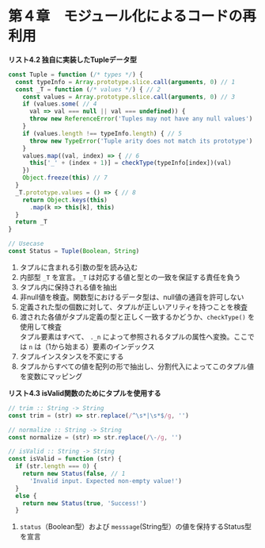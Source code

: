 # 第４章　モジュール化によるコードの再利用

__リスト4.2 独自に実装したTupleデータ型__
```js
const Tuple = function (/* types */) {
  const typeInfo = Array.prototype.slice.call(arguments, 0) // 1
  const _T = function (/* values */) { // 2
    const values = Array.prototype.slice.call(arguments, 0) // 3
    if (values.some( // 4
      val => val === null || val === undefined)) {
      throw new ReferenceError('Tuples may not have any null values')  
    }
    if (values.length !== typeInfo.length) { // 5
      throw new TypeError('Tuple arity does not match its prototype')
    }
    values.map((val, index) => { // 6
      this['_' + (index + 1)] = checkType(typeInfo[index])(val)
    })
    Object.freeze(this) // 7
  }
  _T.prototype.values = () => { // 8
    return Object.keys(this)
      .map(k => this[k], this)
  }
  return _T
}

// Usecase
const Status = Tuple(Boolean, String)
```

1. タプルに含まれる引数の型を読み込む
2. 内部型 `_T` を宣言。`_T` は対応する値と型との一致を保証する責任を負う
3. タプル内に保持される値を抽出
4. 非null値を検査。関数型におけるデータ型は、null値の通貨を許可しない
5. 定義された型の個数に対して、タプルが正しいアリティを持つことを検査
6. 渡された各値がタプル定義の型と正しく一致するかどうか、`checkType()` を使用して検査<br>タプル要素はすべて、 `._n` によって参照されるタプルの属性へ変換。ここでは `n` は（1から始まる）要素のインデックス
7. タプルインスタンスを不変にする
8. タプルからすべての値を配列の形で抽出し、分割代入によってこのタプル値を変数にマッピング

__リスト4.3 isValid関数のためにタプルを使用する__
```js
// trim :: String -> String
const trim = (str) => str.replace(/^\s*|\s*$/g, '')

// normalize :: String -> String
const normalize = (str) => str.replace(/\-/g, '')

// isValid :: String -> String
const isValid = function (str) {
  if (str.length === 0) {
    return new Status(false, // 1
      'Invalid input. Expected non-empty value!')
  }
  else {
    return new Status(true, 'Success!')
  }
```

1. `status`（Boolean型）および `messsage`(String型）の値を保持するStatus型を宣言

